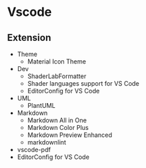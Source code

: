 # Vscode

## Extension

- Theme
  - Material Icon Theme
- Dev
  - ShaderLabFormatter
  - Shader languages support for VS Code
  - EditorConfig for VS Code
- UML
  - PlantUML
- Markdown
  - Markdown All in One
  - Markdown Color Plus
  - Markdown Preview Enhanced
  - markdownlint
- vscode-pdf
- EditorConfig for VS Code
